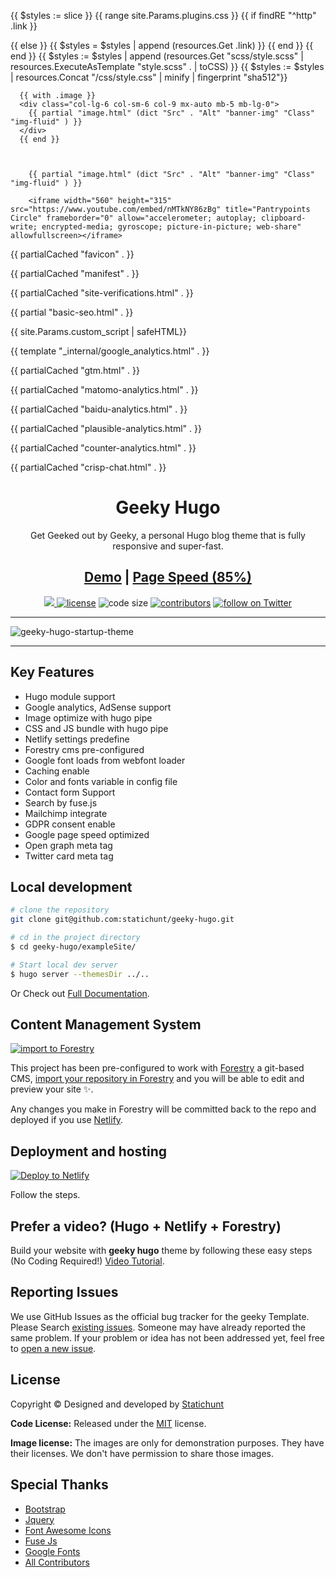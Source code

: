 <!-- DNS preconnect -->
<meta http-equiv="x-dns-prefetch-control" content="on">
<link rel="preconnect" href="//ajax.googleapis.com">
<link rel="preconnect" href="https://fonts.gstatic.com" crossorigin="anonymous">
<link rel="preconnect" href="https://use.fontawesome.com" crossorigin>
<link rel="preconnect" href="//cdnjs.cloudflare.com">
<link rel="preconnect" href="//www.googletagmanager.com">
<link rel="preconnect" href="//www.google-analytics.com">
<link rel="dns-prefetch" href="https://fonts.gstatic.com">
<link rel="dns-prefetch" href="https://use.fontawesome.com">
<link rel="dns-prefetch" href="//ajax.googleapis.com">
<link rel="dns-prefetch" href="//cdnjs.cloudflare.com">
<link rel="dns-prefetch" href="//www.googletagmanager.com">
<link rel="dns-prefetch" href="//www.google-analytics.com">
<link rel="dns-prefetch" href="//fonts.googleapis.com">
<link rel="dns-prefetch" href="//connect.facebook.net">
<link rel="dns-prefetch" href="//platform.linkedin.com">
<link rel="dns-prefetch" href="//platform.twitter.com">

<!-- plugins + stylesheet -->
{{ $styles := slice }}
{{ range site.Params.plugins.css }}
{{ if findRE "^http" .link }}
<link crossorigin="anonymous" media="all" rel="stylesheet" href="{{ .link | relURL }}" {{.attributes | safeHTMLAttr}} >
{{ else }}
{{ $styles = $styles | append (resources.Get .link) }}
{{ end }}
{{ end }}
{{ $styles := $styles | append (resources.Get "scss/style.scss" | resources.ExecuteAsTemplate "style.scss" . | toCSS) }}
{{ $styles := $styles | resources.Concat "/css/style.css" | minify | fingerprint "sha512"}}
<style type="text/css">{{$styles.Content | safeCSS}}</style>


      {{ with .image }}
      <div class="col-lg-6 col-sm-6 col-9 mx-auto mb-5 mb-lg-0">
        {{ partial "image.html" (dict "Src" . "Alt" "banner-img" "Class" "img-fluid" ) }}
      </div>
      {{ end }}


        
        {{ partial "image.html" (dict "Src" . "Alt" "banner-img" "Class" "img-fluid" ) }}

        <iframe width="560" height="315" src="https://www.youtube.com/embed/nMTkNY86zBg" title="Pantrypoints Circle" frameborder="0" allow="accelerometer; autoplay; clipboard-write; encrypted-media; gyroscope; picture-in-picture; web-share" allowfullscreen></iframe>


<!-- favicon -->
{{ partialCached "favicon" . }}


<!-- manifest -->
{{ partialCached "manifest" . }}


<!-- site verifications -->
{{ partialCached "site-verifications.html" . }}


<!-- opengraph and twitter card -->
{{ partial "basic-seo.html" . }}

<!-- custom script -->
{{ site.Params.custom_script | safeHTML}}


<!-- google analytics -->
{{ template "_internal/google_analytics.html" . }}


<!-- google tag manager -->
{{ partialCached "gtm.html" . }}


<!-- matomo analytics -->
{{ partialCached "matomo-analytics.html" . }}


<!--  Baidu analytics -->
{{ partialCached "baidu-analytics.html" . }}


<!-- Plausible Analytics -->
{{ partialCached "plausible-analytics.html" . }}


<!-- Counter Analytics -->
{{ partialCached "counter-analytics.html" . }}


<!-- Crisp Chat -->
{{ partialCached "crisp-chat.html" . }}





<h1 align=center>Geeky Hugo</h1> 
<p align=center>Get Geeked out by Geeky, a personal Hugo blog theme that is fully responsive and super-fast.</p>
<h2 align="center"><a target="_blank" href="https://demo.statichunt.com/geeky-hugo/" rel="nofollow">Demo</a> | <a  target="_blank" href="https://pagespeed.web.dev/report?url=https%3A%2F%2Fdemo.statichunt.com%2Fgeeky-hugo%2F&form_factor=desktop">Page Speed (85%)</a> </h2>


<p align=center>
  <a href="https://github.com/gohugoio/hugo/releases/tag/v0.87" alt="Contributors">
    <img src="https://img.shields.io/static/v1?label=min-HUGO-version&message=0.87&color=f00&logo=hugo" />
  </a>

  <a href="https://github.com/statichunt/geeky-hugo/blob/master/LICENSE">
    <img src="https://img.shields.io/github/license/statichunt/geeky-hugo" alt="license"></a>

  <img src="https://img.shields.io/github/languages/code-size/statichunt/geeky-hugo" alt="code size">

  <a href="https://github.com/statichunt/geeky-hugo/graphs/contributors">
    <img src="https://img.shields.io/github/contributors/statichunt/geeky-hugo" alt="contributors"></a>

  <a href="https://twitter.com/intent/follow?screen_name=heyStatichunt">
    <img src="https://img.shields.io/twitter/follow/heyStatichunt?style=social&logo=twitter"
      alt="follow on Twitter"></a>
</p>

---

<p align="center">
 
![geeky-hugo-startup-theme](https://user-images.githubusercontent.com/17677384/140605658-0c68cf6c-d15a-4f0d-8e66-1060ce636d20.png)
</p>

---
## Key Features
- Hugo module support
- Google analytics, AdSense support
- Image optimize  with hugo pipe
- CSS and JS bundle with hugo pipe
- Netlify settings predefine
- Forestry cms pre-configured
- Google font loads from webfont loader
- Caching enable
- Color and fonts variable in config file
- Contact form Support
- Search by fuse.js
- Mailchimp integrate
- GDPR consent enable
- Google page speed optimized
- Open graph meta tag
- Twitter card meta tag


## Local development

```bash
# clone the repository
git clone git@github.com:statichunt/geeky-hugo.git

# cd in the project directory
$ cd geeky-hugo/exampleSite/

# Start local dev server
$ hugo server --themesDir ../..
```
Or Check out [Full Documentation](https://docs.gethugothemes.com/geeky/?ref=github).

## Content Management System

[![import to
Forestry](https://assets.forestry.io/import-to-forestryK.svg)](https://app.forestry.io/quick-start?repo=statichunt/geeky-hugo&engine=hugo&version=0.87.0)

This project has been pre-configured to work with [Forestry](https://forestry.io) a git-based CMS, [import your
repository in Forestry](https://app.forestry.io/quick-start?repo=statichunt/geeky-hugo&engine=hugo&version=0.87.0) and
you will be able to edit and preview your site ✨.

Any changes you make in Forestry will be committed back to the repo and deployed if you use [Netlify](#netlify).
## Deployment and hosting

[![Deploy to
Netlify](https://www.netlify.com/img/deploy/button.svg)](https://app.netlify.com/start/deploy?repository=https://github.com/statichunt/geeky-hugo)

Follow the steps.

## Prefer a video? (Hugo + Netlify + Forestry)
Build your website with **geeky hugo** theme by following these easy steps (No Coding Required!)
[Video Tutorial](https://youtu.be/ResipmZmpDU).

<!-- reporting issue -->
## Reporting Issues
We use GitHub Issues as the official bug tracker for the geeky Template. Please Search [existing
issues](https://github.com/statichunt/geeky-hugo/issues). Someone may have already reported the same problem.
If your problem or idea has not been addressed yet, feel free to [open a new
issue](https://github.com/statichunt/geeky-hugo/issues).

<!-- ## geeky hugo theme Powered Websites

View all the websites powered by geeky hugo theme [here](https://github.com/statichunt/geeky-hugo/wiki/All-Geeky-Hugo-Powered-Websites). Want to submit your own website powered by geeky hugo theme? You can submit it [here](https://github.com/statichunt/geeky-hugo/discussions/2). -->

<!-- licence -->
## License
Copyright &copy; Designed and developed by [Statichunt](https://statichunt.com)

**Code License:** Released under the [MIT](https://github.com/statichunt/geeky-hugo/blob/master/LICENSE) license.

**Image license:** The images are only for demonstration purposes. They have their licenses. We don't have permission to
share those images.

<!-- resources -->
## Special Thanks
- [Bootstrap](https://getbootstrap.com)
- [Jquery](https://jquery.com)
- [Font Awesome Icons](https://fontawesome.com)
- [Fuse Js](https://fusejs.io)
- [Google Fonts](https://fonts.google.com/)
- [All Contributors](https://github.com/statichunt/geeky-hugo/graphs/contributors)

